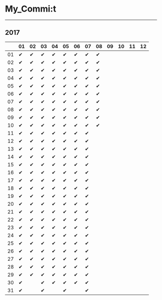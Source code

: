 # My_Commi:t

---

## 2017

|  |01|02|03|04|05|06|07|08|09|10|11|12|
|----|----|----|----|----|----|----|----|----|----|----|----|----|
|01|✔ |✔ |✔ |✔ |✔ |✔ |✔ |✔ |  |  |  |  |
|02|✔ |✔ |✔ |✔ |✔ |✔ |✔ |✔ |  |  |  |  |
|03|✔ |✔ |✔ |✔ |✔ |✔ |✔ |✔ |  |  |  |  |
|04|✔ |✔ |✔ |✔ |✔ |✔ |✔ |✔ |  |  |  |  |
|05|✔ |✔ |✔ |✔ |✔ |✔ |✔ |✔ |  |  |  |  |
|06|✔ |✔ |✔ |✔ |✔ |✔ |✔ |✔ |  |  |  |  |
|07|✔ |✔ |✔ |✔ |✔ |✔ |✔ |✔ |  |  |  |  |
|08|✔ |✔ |✔ |✔ |✔ |✔ |✔ |✔ |  |  |  |  |
|09|✔ |✔ |✔ |✔ |✔ |✔ |✔ |✔ |  |  |  |  |
|10|✔ |✔ |✔ |✔ |✔ |✔ |✔ |✔ |  |  |  |  |
|11|✔ |✔ |✔ |✔ |✔ |✔ |✔ |  |  |  |  |  |
|12|✔ |✔ |✔ |✔ |✔ |✔ |✔ |  |  |  |  |  |
|13|✔ |✔ |✔ |✔ |✔ |✔ |✔ |  |  |  |  |  |
|14|✔ |✔ |✔ |✔ |✔ |✔ |✔ |  |  |  |  |  |
|15|✔ |✔ |✔ |✔ |✔ |✔ |✔ |  |  |  |  |  |
|16|✔ |✔ |✔ |✔ |✔ |✔ |✔ |  |  |  |  |  |
|17|✔ |✔ |✔ |✔ |✔ |✔ |✔ |  |  |  |  |  |
|18|✔ |✔ |✔ |✔ |✔ |✔ |✔ |  |  |  |  |  |
|19|✔ |✔ |✔ |✔ |✔ |✔ |✔ |  |  |  |  |  |
|20|✔ |✔ |✔ |✔ |✔ |✔ |✔ |  |  |  |  |  |
|21|✔ |✔ |✔ |✔ |✔ |✔ |✔ |  |  |  |  |  |
|22|✔ |✔ |✔ |✔ |✔ |✔ |✔ |  |  |  |  |  |
|23|✔ |✔ |✔ |✔ |✔ |✔ |✔ |  |  |  |  |  |
|24|✔ |✔ |✔ |✔ |✔ |✔ |✔ |  |  |  |  |  |
|25|✔ |✔ |✔ |✔ |✔ |✔ |✔ |  |  |  |  |  |
|26|✔ |✔ |✔ |✔ |✔ |✔ |✔ |  |  |  |  |  |
|27|✔ |✔ |✔ |✔ |✔ |✔ |✔ |  |  |  |  |  |
|28|✔ |✔ |✔ |✔ |✔ |✔ |✔ |  |  |  |  |  |
|29|✔ |✔ |✔ |✔ |✔ |✔ |✔ |  |  |  |  |  |
|30|✔ |  |✔ |✔ |✔ |✔ |✔ |  |  |  |  |  |
|31|✔ |  |✔ |  |✔ |  |✔ |  |  |  |  |  |
